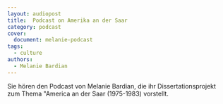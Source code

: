 ```yaml
---
layout: audiopost
title:  Podcast on Amerika an der Saar
category: podcast
cover:
  document: melanie-podcast
tags:
  - culture
authors:
  - Melanie Bardian
---
```

Sie hören den Podcast von Melanie Bardian, die  ihr Dissertationsprojekt zum Thema "America an der Saar (1975-1983) vorstellt.
